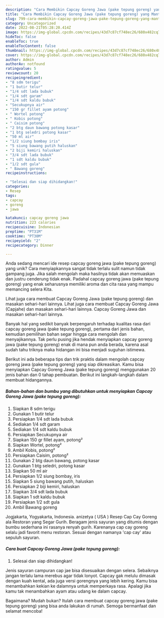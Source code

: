 ```yaml
---
description: "Cara Membikin Capcay Goreng Jawa (pake tepung goreng) yang Mantap"
title: "Cara Membikin Capcay Goreng Jawa (pake tepung goreng) yang Mantap"
slug: 799-cara-membikin-capcay-goreng-jawa-pake-tepung-goreng-yang-mantap
category: Uncategorized
date: 2022-08-21T05:28:20.414Z
image: https://img-global.cpcdn.com/recipes/43d7c87cf748ec26/680x482cq70/capcay-goreng-jawa-pake-tepung-goreng-foto-resep-utama.jpg
hideToc: false
enableToc: true
enableTocContent: false
thumbnail: https://img-global.cpcdn.com/recipes/43d7c87cf748ec26/680x482cq70/capcay-goreng-jawa-pake-tepung-goreng-foto-resep-utama.jpg
cover: https://img-global.cpcdn.com/recipes/43d7c87cf748ec26/680x482cq70/capcay-goreng-jawa-pake-tepung-goreng-foto-resep-utama.jpg
author: Admin
authorAv: notfound
ratingvalue: 5
reviewcount: 20
recipeingredient:
- "8 sdm terigu"
- "1 butir telur"
- "1/4 sdt lada bubuk"
- "1/4 sdt garam"
- "1/4 sdt kaldu bubuk"
- "Secukupnya air"
- "150 gr fillet ayam potong"
- " Wortel potong"
- " Kobis potong"
- " Caisim potong"
- "2 btg daun bawang potong kasar"
- "1 btg seledri potong kasar"
- "50 ml air"
- "1/2 siung bombay iris"
- "5 siung bawang putih haluskan"
- "2 biji kemiri haluskan"
- "3/4 sdt lada bubuk"
- "1 sdt kaldu bubuk"
- "1/2 sdt gula"
- " Bawang goreng"
recipeinstructions:

- "Selesai dan siap dihidangkan!"
categories:
- Resep
tags:
- capcay
- goreng
- jawa

katakunci: capcay goreng jawa 
nutrition: 223 calories
recipecuisine: Indonesian
preptime: "PT31M"
cooktime: "PT30M"
recipeyield: "2"
recipecategory: Dinner

---
```





Anda sedang mencari ide resep capcay goreng jawa (pake tepung goreng) yang unik? Cara menyiapkannya sangat tidak terlalu sulit namun tidak gampang juga. Jika salah mengolah maka hasilnya tidak akan memuaskan dan justru cenderung tidak enak. Padahal capcay goreng jawa (pake tepung goreng) yang enak seharusnya memiliki aroma dan cita rasa yang mampu memancing selera Kita.





Lihat juga cara membuat Capcay Goreng Jawa (pake tepung goreng) dan masakan sehari-hari lainnya. Lihat juga cara membuat Capcay Goreng Jawa (Capjahe) dan masakan sehari-hari lainnya. Capcay Goreng Jawa dan masakan sehari-hari lainnya.

Banyak hal yang sedikit banyak berpengaruh terhadap kualitas rasa dari capcay goreng jawa (pake tepung goreng), pertama dari jenis bahan, kemudian pemilihan bahan segar hingga cara mengolah dan menyajikannya. Tak perlu pusing jika hendak menyiapkan capcay goreng jawa (pake tepung goreng) enak di mana pun anda berada, karena asal sudah tahu triknya maka hidangan ini bisa menjadi suguhan istimewa.






Berikut ini ada beberapa tips dan trik praktis dalam mengolah capcay goreng jawa (pake tepung goreng) yang siap dikreasikan. Kamu bisa menyiapkan Capcay Goreng Jawa (pake tepung goreng) menggunakan 20 jenis bahan dan 0 tahap pembuatan. Berikut ini langkah-langkah dalam membuat hidangannya.

<!--inarticleads1-->

##### Bahan-bahan dan bumbu yang dibutuhkan untuk menyiapkan Capcay Goreng Jawa (pake tepung goreng):

1. Siapkan 8 sdm terigu
1. Gunakan 1 butir telur
1. Persiapkan 1/4 sdt lada bubuk
1. Sediakan 1/4 sdt garam
1. Sediakan 1/4 sdt kaldu bubuk
1. Persiapkan Secukupnya air
1. Siapkan 150 gr fillet ayam, potong²
1. Siapkan  Wortel, potong²
1. Ambil  Kobis, potong²
1. Persiapkan  Caisim, potong²
1. Gunakan 2 btg daun bawang, potong kasar
1. Gunakan 1 btg seledri, potong kasar
1. Siapkan 50 ml air
1. Persiapkan 1/2 siung bombay, iris
1. Siapkan 5 siung bawang putih, haluskan
1. Persiapkan 2 biji kemiri, haluskan
1. Siapkan 3/4 sdt lada bubuk
1. Siapkan 1 sdt kaldu bubuk
1. Persiapkan 1/2 sdt gula
1. Ambil  Bawang goreng


Jogjakarta, Yogyakarta, Indonesia. anizetya ( USA ) Resep Cap Cay Goreng ala Restoran yang Segar Gurih. Beragam jenis sayuran yang ditumis dengan bumbu sederhana ini rasanya renyah gurih. Karenanya cap cay goreng selalu jadi favorit menu restoran. Sesuai dengan namanya &#39;cap cay&#39; atau sepuluh sayuran. 

<!--inarticleads2-->

##### Cara buat Capcay Goreng Jawa (pake tepung goreng):


1. Selesai dan siap dihidangkan!

Jenis sayuran campuran cap jae bisa disesuaikan dengan selera. Sebaiknya jangan terlalu lama merebus agar tidak lonyot. Capcay gak melulu dimasak dengan kuah kental, ada juga versi gorengnya yang lebih kering. Kamu bisa menambahkan kekian ke dalamnya untuk memperkaya rasa. Apalagi jika kamu tak menambahkan ayam atau udang ke dalam capcay. 

Bagaimana? Mudah bukan? Itulah cara membuat capcay goreng jawa (pake tepung goreng) yang bisa anda lakukan di rumah. Semoga bermanfaat dan selamat mencoba!
